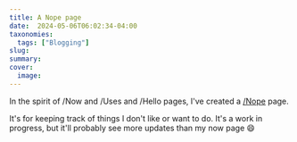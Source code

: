 ```yaml
---
title: A Nope page
date:  2024-05-06T06:02:34-04:00
taxonomies:
  tags: ["Blogging"]
slug: 
summary: 
cover:
  image: 
---
```


In the spirit of /Now and /Uses and /Hello pages, I've created a [/Nope](/nope) page.

It's for keeping track of things I don't like or want to do. It's a work in progress, but it'll probably see more updates than my now page 😄

